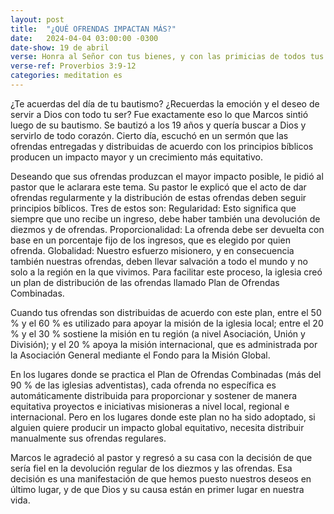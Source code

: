 ```yaml
---
layout: post
title:  "¿QUÉ OFRENDAS IMPACTAN MÁS?"
date:   2024-04-04 03:00:00 -0300
date-show: 19 de abril
verse: Honra al Señor con tus bienes, y con las primicias de todos tus frutos.
verse-ref: Proverbios 3:9-12
categories: meditation es
---
```


¿Te acuerdas del día de tu bautismo? ¿Recuerdas la emoción y el deseo de servir a Dios con todo tu ser? Fue exactamente eso lo que Marcos sintió luego de su bautismo. Se bautizó a los 19 años y quería buscar a Dios y servirlo de todo corazón. Cierto día, escuchó en un sermón que las ofrendas entregadas y distribuidas de acuerdo con los principios bíblicos producen un impacto mayor y un crecimiento más equitativo.

Deseando que sus ofrendas produzcan el mayor impacto posible, le pidió al pastor que le aclarara este tema. Su pastor le explicó que el acto de dar ofrendas regularmente y la distribución de estas ofrendas deben seguir principios bíblicos. Tres de estos son: 
Regularidad: Esto significa que siempre que uno recibe un ingreso, debe haber también una devolución de diezmos y de ofrendas. 
Proporcionalidad: La ofrenda debe ser devuelta con base en un porcentaje fijo de los ingresos, que es elegido por quien ofrenda. 
Globalidad: Nuestro esfuerzo misionero, y en consecuencia también nuestras ofrendas, deben llevar salvación a todo el mundo y no solo a la región en la que vivimos. Para facilitar este proceso, la iglesia creó un plan de distribución de las ofrendas llamado Plan de Ofrendas Combinadas.

Cuando tus ofrendas son distribuidas de acuerdo con este plan, entre el 50 % y el 60 % es utilizado para apoyar la misión de la iglesia local; entre el 20 % y el 30 % sostiene la misión en tu región (a nivel Asociación, Unión y División); y el 20 % apoya la misión internacional, que es administrada por la Asociación General mediante el Fondo para la Misión Global.

En los lugares donde se practica el Plan de Ofrendas Combinadas (más del 90 % de las iglesias adventistas), cada ofrenda no específica es automáticamente distribuida para proporcionar y sostener de manera equitativa proyectos e iniciativas misioneras a nivel local, regional e internacional. Pero en los lugares donde este plan no ha sido adoptado, si alguien quiere producir un impacto global equitativo, necesita distribuir manualmente sus ofrendas regulares.

Marcos le agradeció al pastor y regresó a su casa con la decisión de que sería fiel en la devolución regular de los diezmos y las ofrendas. Esa decisión es una manifestación de que hemos puesto nuestros deseos en último lugar, y de que Dios y su causa están en primer lugar en nuestra vida.

